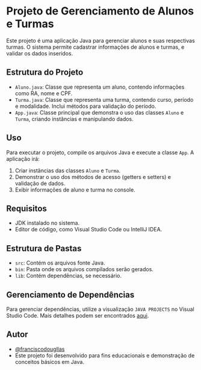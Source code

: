 # Projeto de Gerenciamento de Alunos e Turmas

Este projeto é uma aplicação Java para gerenciar alunos e suas respectivas turmas. O sistema permite cadastrar informações de alunos e turmas, e validar os dados inseridos.

## Estrutura do Projeto

- `Aluno.java`: Classe que representa um aluno, contendo informações como RA, nome e CPF.
- `Turma.java`: Classe que representa uma turma, contendo curso, período e modalidade. Inclui métodos para validação do período.
- `App.java`: Classe principal que demonstra o uso das classes `Aluno` e `Turma`, criando instâncias e manipulando dados.

## Uso

Para executar o projeto, compile os arquivos Java e execute a classe `App`. A aplicação irá:

1. Criar instâncias das classes `Aluno` e `Turma`.
2. Demonstrar o uso dos métodos de acesso (getters e setters) e validação de dados.
3. Exibir informações de aluno e turma no console.

## Requisitos

- JDK instalado no sistema.
- Editor de código, como Visual Studio Code ou IntelliJ IDEA.

## Estrutura de Pastas

- `src`: Contém os arquivos fonte Java.
- `bin`: Pasta onde os arquivos compilados serão gerados.
- `lib`: Contém dependências, se necessário.

## Gerenciamento de Dependências

Para gerenciar dependências, utilize a visualização `JAVA PROJECTS` no Visual Studio Code. Mais detalhes podem ser encontrados [aqui](https://github.com/microsoft/vscode-java-dependency#manage-dependencies).

## Autor
- [@franciscodougllas](https://github.com/franciscodouglas) 
- Este projeto foi desenvolvido para fins educacionais e demonstração de conceitos básicos em Java.
